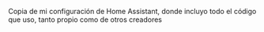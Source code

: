 Copia de mi configuración de Home Assistant, donde incluyo todo el código que uso, tanto propio como de otros creadores

